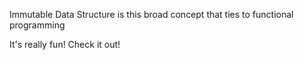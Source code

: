 Immutable Data Structure is this broad concept that ties to functional programming

It's really fun! Check it out!
